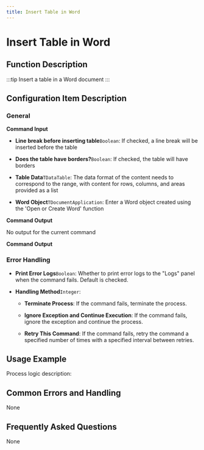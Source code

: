 ```yaml
---
title: Insert Table in Word
---
```


# Insert Table in Word

## Function Description

:::tip 
Insert a table in a Word document
:::

## Configuration Item Description

### General

**Command Input**

- **Line break before inserting table**`Boolean`: If checked, a line break will be inserted before the table

- **Does the table have borders?**`Boolean`: If checked, the table will have borders

- **Table Data**`TDataTable`: The data format of the content needs to correspond to the range, with content for rows, columns, and areas provided as a list

- **Word Object**`TDocumentApplication`: Enter a Word object created using the 'Open or Create Word' function


**Command Output**

No output for the current command


**Command Output**

### Error Handling

- **Print Error Logs**`Boolean`: Whether to print error logs to the "Logs" panel when the command fails. Default is checked. 

- **Handling Method**`Integer`:

    - **Terminate Process**: If the command fails, terminate the process.

    - **Ignore Exception and Continue Execution**: If the command fails, ignore the exception and continue the process.

    - **Retry This Command**: If the command fails, retry the command a specified number of times with a specified interval between retries.

## Usage Example

Process logic description:

## Common Errors and Handling

None

## Frequently Asked Questions

None

